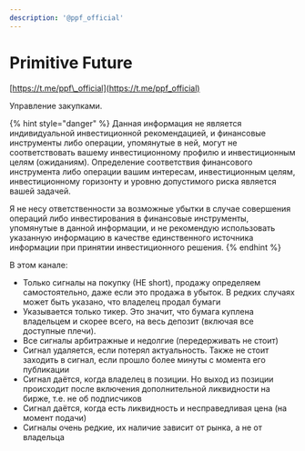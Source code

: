 ```yaml
---
description: '@ppf_official'
---
```


# Primitive Future

[https://t.me/ppf\_official](https://t.me/ppf_official)

Управление закупками.

{% hint style="danger" %}
Данная информация не является индивидуальной инвестиционной рекомендацией, и финансовые инструменты либо операции, упомянутые в ней, могут не соответствовать вашему инвестиционному профилю и инвестиционным целям \(ожиданиям\). Определение соответствия финансового инструмента либо операции вашим интересам, инвестиционным целям, инвестиционному горизонту и уровню допустимого риска является вашей задачей. 

Я не несу ответственности за возможные убытки в случае совершения операций либо инвестирования в финансовые инструменты, упомянутые в данной информации, и не рекомендую использовать указанную информацию в качестве единственного источника информации при принятии инвестиционного решения.
{% endhint %}

В этом канале:

* Только сигналы на покупку \(НЕ short\), продажу определяем самостоятельно, даже если это продажа в убыток. В редких случаях может быть указано, что владелец продал бумаги
* Указывается только тикер. Это значит, что бумага куплена владельцем и скорее всего, на весь депозит \(включая все доступные плечи\).
* Все сигналы арбитражные и недолгие \(передерживать не стоит\)
* Сигнал удаляется, если потерял актуальность. Также не стоит заходить в сигнал, если прошло более минуты с момента его публикации
* Сигнал даётся, когда владелец в позиции. Но выход из позиции происходит после включения дополнительной ликвидности на бирже, т.е. не об подписчиков
* Сигнал даётся, когда есть ликвидность и несправедливая цена \(на момент подачи\)
* Сигналы очень редкие, их наличие зависит от рынка, а не от владельца

